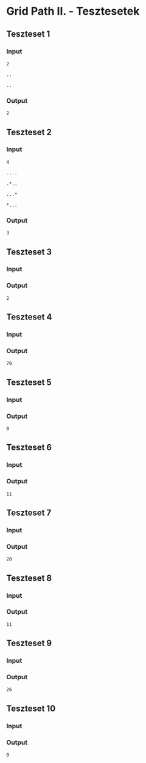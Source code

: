 # Grid Path II. - Tesztesetek

## Teszteset 1
### Input
`2`

`..`

`..`

### Output
`2`
## Teszteset 2
### Input
`4`

`....`

`.*..`

`...*`

`*...`
### Output
`3`
## Teszteset 3
### Input


### Output
`2`
## Teszteset 4
### Input


### Output
`70`
## Teszteset 5
### Input


### Output
`0`
## Teszteset 6
### Input


### Output
`11`
## Teszteset 7
### Input


### Output
`20`
## Teszteset 8
### Input


### Output
`11`
## Teszteset 9
### Input


### Output
`26`
## Teszteset 10
### Input


### Output
`0`
